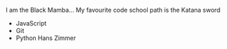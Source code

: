 I am the Black Mamba... My favourite code school path is the Katana sword
* JavaScript
* Git
* Python
Hans Zimmer
